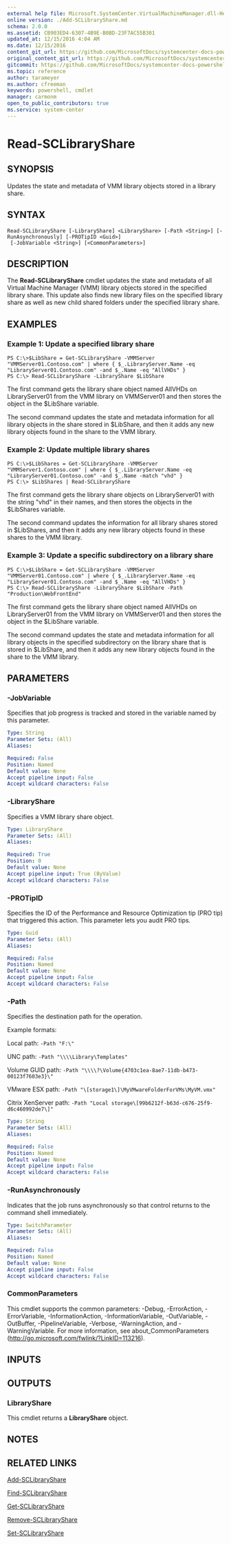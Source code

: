 ```yaml
---
external help file: Microsoft.SystemCenter.VirtualMachineManager.dll-Help.xml
online version: ./Add-SCLibraryShare.md
schema: 2.0.0
ms.assetid: CB903ED4-6307-4B9E-B0BD-23F7AC55B301
updated_at: 12/15/2016 4:04 AM
ms.date: 12/15/2016
content_git_url: https://github.com/MicrosoftDocs/systemcenter-docs-powershell/blob/master/systemcenter-cmdlets/SystemCenter2016/VirtualMachineManager/vlatest/Read-SCLibraryShare.md
original_content_git_url: https://github.com/MicrosoftDocs/systemcenter-docs-powershell/blob/master/systemcenter-cmdlets/SystemCenter2016/VirtualMachineManager/vlatest/Read-SCLibraryShare.md
gitcommit: https://github.com/MicrosoftDocs/systemcenter-docs-powershell/blob/7df4508c7b907a214e6a8eca76037b06065ef078/systemcenter-cmdlets/SystemCenter2016/VirtualMachineManager/vlatest/Read-SCLibraryShare.md
ms.topic: reference
author: tarameyer
ms.author: cfreeman
keywords: powershell, cmdlet
manager: carmonm
open_to_public_contributors: true
ms.service: system-center
---
```


# Read-SCLibraryShare

## SYNOPSIS
Updates the state and metadata of VMM library objects stored in a library share.

## SYNTAX

```
Read-SCLibraryShare [-LibraryShare] <LibraryShare> [-Path <String>] [-RunAsynchronously] [-PROTipID <Guid>]
 [-JobVariable <String>] [<CommonParameters>]
```

## DESCRIPTION
The **Read-SCLibraryShare** cmdlet updates the state and metadata of all Virtual Machine Manager (VMM) library objects stored in the specified library share.
This update also finds new library files on the specified library share as well as new child shared folders under the specified library share.

## EXAMPLES

### Example 1: Update a specified library share
```
PS C:\>$LibShare = Get-SCLibraryShare -VMMServer "VMMServer01.Contoso.com" | where { $_.LibraryServer.Name -eq "LibraryServer01.Contoso.com" -and $_.Name -eq "AllVHDs" }
PS C:\> Read-SCLibraryShare -LibraryShare $LibShare
```

The first command gets the library share object named AllVHDs on LibraryServer01 from the VMM library on VMMServer01 and then stores the object in the $LibShare variable.

The second command updates the state and metadata information for all library objects in the share stored in $LibShare, and then it adds any new library objects found in the share to the VMM library.

### Example 2: Update multiple library shares
```
PS C:\>$LibShares = Get-SCLibraryShare -VMMServer "VMMServer1.Contoso.com" | where { $_.LibraryServer.Name -eq "LibraryServer01.Contoso.com" -and $_.Name -match "vhd" }
PS C:\> $LibShares | Read-SCLibraryShare
```

The first command gets the library share objects on LibraryServer01 with the string "vhd" in their names, and then stores the objects in the $LibShares variable.

The second command updates the information for all library shares stored in $LibShares, and then it adds any new library objects found in these shares to the VMM library.

### Example 3: Update a specific subdirectory on a library share
```
PS C:\>$LibShare = Get-SCLibraryShare -VMMServer "VMMServer01.Contoso.com" | where { $_.LibraryServer.Name -eq "LibraryServer01.Contoso.com" -and $_.Name -eq "AllVHDs" }
PS C:\> Read-SCLibraryShare -LibraryShare $LibShare -Path "Production\WebFrontEnd"
```

The first command gets the library share object named AllVHDs on LibraryServer01 from the VMM library on VMMServer01 and then stores the object in the $LibShare variable.

The second command updates the state and metadata information for all library objects in the specified subdirectory on the library share that is stored in $LibShare, and then it adds any new library objects found in the share to the VMM library.

## PARAMETERS

### -JobVariable
Specifies that job progress is tracked and stored in the variable named by this parameter.

```yaml
Type: String
Parameter Sets: (All)
Aliases: 

Required: False
Position: Named
Default value: None
Accept pipeline input: False
Accept wildcard characters: False
```

### -LibraryShare
Specifies a VMM library share object.

```yaml
Type: LibraryShare
Parameter Sets: (All)
Aliases: 

Required: True
Position: 0
Default value: None
Accept pipeline input: True (ByValue)
Accept wildcard characters: False
```

### -PROTipID
Specifies the ID of the Performance and Resource Optimization tip (PRO tip) that triggered this action.
This parameter lets you audit PRO tips.

```yaml
Type: Guid
Parameter Sets: (All)
Aliases: 

Required: False
Position: Named
Default value: None
Accept pipeline input: False
Accept wildcard characters: False
```

### -Path
Specifies the destination path for the operation. 



Example formats: 


Local path:       `-Path "F:\"`

UNC path:         `-Path "\\\\Library\Templates"`

Volume GUID path: `-Path "\\\\?\Volume{4703c1ea-8ae7-11db-b473-00123f7603e3}\"`

VMware ESX path:  `-Path "\[storage1\]\MyVMwareFolderForVMs\MyVM.vmx"`

Citrix XenServer path: `-Path "Local storage\[99b6212f-b63d-c676-25f9-d6c460992de7\]"`

```yaml
Type: String
Parameter Sets: (All)
Aliases: 

Required: False
Position: Named
Default value: None
Accept pipeline input: False
Accept wildcard characters: False
```

### -RunAsynchronously
Indicates that the job runs asynchronously so that control returns to the command shell immediately.

```yaml
Type: SwitchParameter
Parameter Sets: (All)
Aliases: 

Required: False
Position: Named
Default value: None
Accept pipeline input: False
Accept wildcard characters: False
```

### CommonParameters
This cmdlet supports the common parameters: -Debug, -ErrorAction, -ErrorVariable, -InformationAction, -InformationVariable, -OutVariable, -OutBuffer, -PipelineVariable, -Verbose, -WarningAction, and -WarningVariable. For more information, see about_CommonParameters (http://go.microsoft.com/fwlink/?LinkID=113216).

## INPUTS

## OUTPUTS

### LibraryShare
This cmdlet returns a **LibraryShare** object.

## NOTES

## RELATED LINKS

[Add-SCLibraryShare](xref:SystemCenter2016/VirtualMachineManager/vlatest/Add-SCLibraryShare.md)

[Find-SCLibraryShare](xref:SystemCenter2016/VirtualMachineManager/vlatest/Find-SCLibraryShare.md)

[Get-SCLibraryShare](xref:SystemCenter2016/VirtualMachineManager/vlatest/Get-SCLibraryShare.md)

[Remove-SCLibraryShare](xref:SystemCenter2016/VirtualMachineManager/vlatest/Remove-SCLibraryShare.md)

[Set-SCLibraryShare](xref:SystemCenter2016/VirtualMachineManager/vlatest/Set-SCLibraryShare.md)

